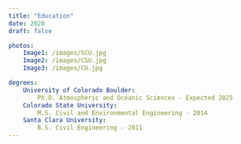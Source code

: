 ```yaml
---
title: "Education"
date: 2020
draft: false

photos:
    Image1: /images/SCU.jpg
    Image2: /images/CSU.jpg
    Image3: /images/CU.jpg

degrees:
    University of Colorado Boulder:
        Ph.D. Atmospheric and Oceanic Sciences - Expected 2025
    Colorado State University:
        M.S. Civil and Environmental Engineering - 2014
    Santa Clara University: 
        B.S. Civil Engineering - 2011
---
```


